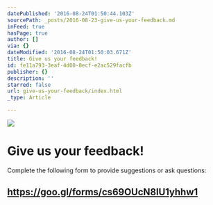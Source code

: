 ```yaml
---
datePublished: '2016-08-24T01:50:44.103Z'
sourcePath: _posts/2016-08-23-give-us-your-feedback.md
inFeed: true
hasPage: true
author: []
via: {}
dateModified: '2016-08-24T01:50:03.671Z'
title: Give us your feedback!
id: fe11a793-3eaf-4d08-8ecf-e2ac529facfb
publisher: {}
description: ''
starred: false
url: give-us-your-feedback/index.html
_type: Article

---
```

![](https://the-grid-user-content.s3-us-west-2.amazonaws.com/f57ff5a9-ad5f-435d-89c2-12a3b3f8b3e3.jpg)

# Give us your feedback!

Complete the following form to provide suggestions or ask questions:

## https://goo.gl/forms/cs69OUcN8lU1yhhw1